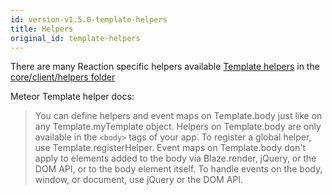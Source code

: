 ```yaml
---
id: version-v1.5.0-template-helpers
title: Helpers
original_id: template-helpers
---
```

    
There are many Reaction specific helpers available [Template helpers](http://docs.meteor.com/#/full/template_helpers) in the [core/client/helpers folder](https://github.com/reactioncommerce/reaction/tree/development/packages/reaction-core/client/helpers)

Meteor Template helper docs:

> You can define helpers and event maps on Template.body just like on any Template.myTemplate object. Helpers on Template.body are only available in the `<body>` tags of your app. To register a global helper, use Template.registerHelper. Event maps on Template.body don't apply to elements added to the body via Blaze.render, jQuery, or the DOM API, or to the body element itself. To handle events on the body, window, or document, use jQuery or the DOM API.
